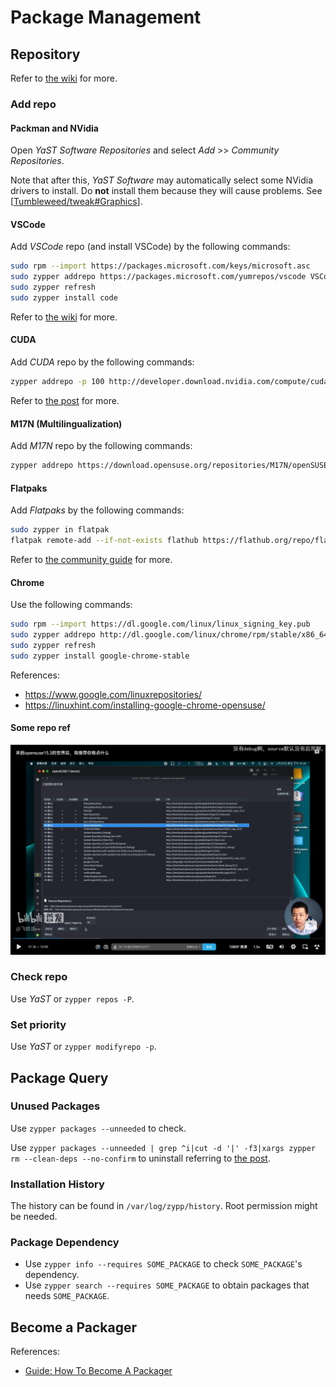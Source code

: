 # Package Management

## Repository

Refer to [the wiki]( https://en.opensuse.org/Package_repositories ) for more.

### Add repo

#### Packman and NVidia

Open *YaST Software Repositories* and select *Add* >> *Community Repositories*.

Note that after this, *YaST Software* may automatically select some NVidia drivers to install. Do **not** install them because they will cause problems. See [[Tumbleweed/tweak#Graphics]].

#### VSCode

Add *VSCode* repo (and install VSCode) by the following commands:

```bash
sudo rpm --import https://packages.microsoft.com/keys/microsoft.asc
sudo zypper addrepo https://packages.microsoft.com/yumrepos/vscode VSCode
sudo zypper refresh
sudo zypper install code
```

Refer to [the wiki]( https://en.opensuse.org/Visual_Studio_Code#Install ) for more.

#### CUDA

Add *CUDA* repo by the following commands:

```bash
zypper addrepo -p 100 http://developer.download.nvidia.com/compute/cuda/repos/opensuse15/x86_64/cuda-opensuse15.repo
```

Refer to [the post]( https://www.reddit.com/r/openSUSE/comments/gaihe9/cuda_on_tumbleweed/ ) for more.

#### M17N (Multilingualization)

Add *M17N* repo by the following commands:

```bash
zypper addrepo https://download.opensuse.org/repositories/M17N/openSUSE_Tumbleweed/M17N.repo
```

#### Flatpaks

Add *Flatpaks* by the following commands:

```bash
sudo zypper in flatpak
flatpak remote-add --if-not-exists flathub https://flathub.org/repo/flathub.flatpakrepo
```

Refer to [the community guide]( https://opensuse.github.io/openSUSE-docs-revamped-temp/best_of_post/#setup-your-tumbleweed-for-flatpaks ) for more.

#### Chrome

Use the following commands:

```bash
sudo rpm --import https://dl.google.com/linux/linux_signing_key.pub
sudo zypper addrepo http://dl.google.com/linux/chrome/rpm/stable/x86_64 Google-Chrome
sudo zypper refresh
sudo zypper install google-chrome-stable
```

References:

- https://www.google.com/linuxrepositories/
- https://linuxhint.com/installing-google-chrome-opensuse/

#### Some repo ref

![repos](attachments/Screenshot%202023-02-13%20151118.png)

### Check repo

Use *YaST* or `zypper repos -P`.

### Set priority

Use *YaST* or `zypper modifyrepo -p`.

## Package Query

### Unused Packages

Use `zypper packages --unneeded` to check.

Use `zypper packages --unneeded | grep ^i|cut -d '|' -f3|xargs zypper rm --clean-deps --no-confirm` to uninstall referring to [the post]( https://forums.opensuse.org/t/cleanup-of-distribution-upgrades/152148 ).

### Installation History

The history can be found in `/var/log/zypp/history`. Root permission might be needed.

### Package Dependency

- Use `zypper info --requires SOME_PACKAGE` to check `SOME_PACKAGE`'s dependency.
- Use `zypper search --requires SOME_PACKAGE` to obtain packages that needs `SOME_PACKAGE`.

## Become a Packager

References:

- [Guide: How To Become A Packager](https://www.reddit.com/r/openSUSE/comments/10rpb24/guide_how_to_become_a_packager/)

[//begin]: # "Autogenerated link references for markdown compatibility"
[Tumbleweed/tweak#Graphics]: tweak.md "Tweak openSUSE Tumbleweed on ThinkPad P1 Gen2"
[//end]: # "Autogenerated link references"

